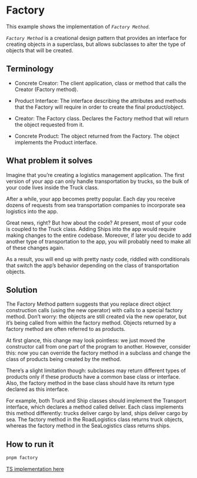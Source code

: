 # Factory

This example shows the implementation of _`Factory Method`_.

_`Factory Method`_ is a creational design pattern that provides an interface for creating objects in a superclass, but allows subclasses to alter the type of objects that will be created.

## Terminology

- Concrete Creator: The client application, class or method that calls the Creator (Factory method).

- Product Interface: The interface describing the attributes and methods that the Factory will require in order to create the final product/object.

- Creator: The Factory class. Declares the Factory method that will return the object requested from it.

- Concrete Product: The object returned from the Factory. The object implements the Product interface.

## What problem it solves

Imagine that you’re creating a logistics management application. The first version of your app can only handle transportation by trucks, so the bulk of your code lives inside the Truck class.

After a while, your app becomes pretty popular. Each day you receive dozens of requests from sea transportation companies to incorporate sea logistics into the app.

Great news, right? But how about the code? At present, most of your code is coupled to the Truck class. Adding Ships into the app would require making changes to the entire codebase. Moreover, if later you decide to add another type of transportation to the app, you will probably need to make all of these changes again.

As a result, you will end up with pretty nasty code, riddled with conditionals that switch the app’s behavior depending on the class of transportation objects.

## Solution

The Factory Method pattern suggests that you replace direct object construction calls (using the new operator) with calls to a special factory method. Don’t worry: the objects are still created via the new operator, but it’s being called from within the factory method. Objects returned by a factory method are often referred to as products.

At first glance, this change may look pointless: we just moved the constructor call from one part of the program to another. However, consider this: now you can override the factory method in a subclass and change the class of products being created by the method.

There’s a slight limitation though: subclasses may return different types of products only if these products have a common base class or interface. Also, the factory method in the base class should have its return type declared as this interface.

For example, both Truck and Ship classes should implement the Transport interface, which declares a method called deliver. Each class implements this method differently: trucks deliver cargo by land, ships deliver cargo by sea. The factory method in the RoadLogistics class returns truck objects, whereas the factory method in the SeaLogistics class returns ships.

## How to run it

```sh
pnpm factory
```

[TS implementation here](https://github.com/aandreiradu/js-patterns/blob/main/src/factory/main.ts)
